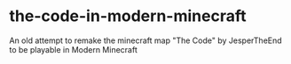 # the-code-in-modern-minecraft
 An old attempt to remake the minecraft map "The Code" by JesperTheEnd to be playable in Modern Minecraft
